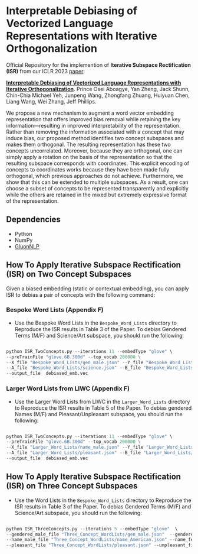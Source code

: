 # Interpretable Debiasing of Vectorized Language Representations with Iterative Orthogonalization

Official Repository for the implemention of **Iterative Subspace Rectification (ISR)** from our ICLR 2023 [paper](https://openreview.net/pdf?id=TkQ1sxd9P4):

[**Interpretable Debiasing of Vectorized Language Representations with Iterative Orthogonalization**](https://openreview.net/pdf?id=TkQ1sxd9P4). Prince Osei Aboagye, Yan Zheng, Jack Shunn, Chin-Chia Michael Yeh, Junpeng Wang, Zhongfang Zhuang, Huiyuan Chen, Liang Wang, Wei Zhang, Jeff Phillips.


We propose a new mechanism to augment a word vector embedding representation that offers improved bias removal while retaining the key information—resulting in improved interpretability of the representation. Rather than removing the information associated with a concept that may induce bias, our proposed method identifies two concept subspaces and makes them orthogonal. The resulting representation has these two concepts uncorrelated. Moreover, because they are orthogonal, one can simply apply a rotation on the basis of the representation so that the resulting subspace corresponds with coordinates. This explicit encoding of concepts to coordinates works because they have been made fully orthogonal, which previous approaches do not achieve. Furthermore, we show that this can be extended to multiple subspaces. As a result, one can choose a subset of concepts to be represented transparently and explicitly while the others are retained in the mixed but extremely expressive format of the representation.

## Dependencies

* Python 
* NumPy 
* [GluonNLP](https://nlp.gluon.ai/install/install-more.html)

## How To Apply Iterative Subspace Rectification (ISR) on Two Concept Subspaces

Given a biased embedding (static or contextual embedding), you can apply ISR to debias a pair of concepts with the following command:

### Bespoke Word Lists (Appendix F)

* Use the Bespoke Word Lists in the ```Bespoke_Word_Lists``` directory to Reproduce the ISR results in Table 3 of the Paper. To debias Gendered Terms (M/F)  and Science/Art subspace, you should run the following:

```py

python ISR_TwoConcepts.py --iterations 11 --embedType "glove" \
--preTrainFile "glove.6B.300d" --top_vocab 200000 \
--X_file "Bespoke_Word_Lists/gen_male.json" --Y_file "Bespoke_Word_Lists/gen_female.json" \
--A_file "Bespoke_Word_Lists/science.json" --B_file "Bespoke_Word_Lists/art.json" \
--output_file  debiased_emb.vec

```

 ### Larger Word Lists from LIWC (Appendix F) 

 * Use the Larger Word Lists from LIWC in the ```Larger_Word_Lists``` directory to Reproduce the ISR results in Table 5 of the Paper. To debias gendered Names (M/F) and Pleasant/Unpleasant subspace, you should run the following:

```py

python ISR_TwoConcepts.py --iterations 11 --embedType "glove" \
--preTrainFile "glove.6B.300d" --top_vocab 200000 \
--X_file "Larger_Word_Lists/name_male.json" --Y_file "Larger_Word_Lists/name_female.json" \
--A_file "Larger_Word_Lists/pleasant.json" --B_file "Larger_Word_Lists/unpleasant.json" \
--output_file  debiased_emb.vec

```

## How To Apply Iterative Subspace Rectification (ISR) on Three Concept Subspaces

* Use the Word Lists in the ```Bespoke_Word_Lists``` directory to Reproduce the ISR results in Table 3 of the Paper. To debias Gendered Terms (M/F)  and Science/Art subspace, you should run the following:

```py

python ISR_ThreeConcepts.py --iterations 5 --embedType "glove"  \
--gendered_male_file "Three_Concept_WordLists/gen_male.json"  --gendered_female_file "Three_Concept_WordLists/gen_female.json"  \
--name_male_file "Three_Concept_WordLists/name_American.json" --name_female_file "Three_Concept_WordLists/name_Mexican.json" \
--pleasant_file "Three_Concept_WordLists/pleasant.json" --unpleasant_file "Three_Concept_WordLists/unpleasant.json"


```



